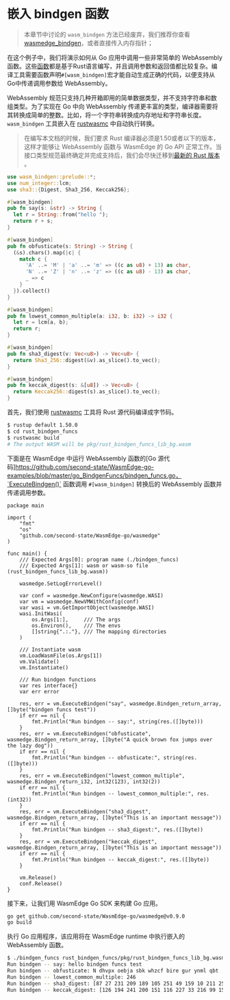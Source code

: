 # 嵌入 bindgen 函数

> 本章节中讨论的 `wasm_bindgen` 方法已经废弃，我们推荐你查看 [wasmedge_bindgen](function.md)，或者直接传入内存指针；

在这个例子中，我们将演示如何从 Go 应用中调用一些非常简单的 WebAssembly 函数。这些[函数](https://github.com/second-state/WasmEdge-go-examples/blob/master/go_BindgenFuncs/rust_bindgen_funcs/src/lib.rs)都是基于Rust语言编写，并且调用参数和返回值都比较复杂。编译工具需要函数声明`#[wasm_bindgen]`宏才能自动生成正确的代码，以便支持从Go中传递调用参数给 WebAssembly。

WebAssembly 规范只支持几种开箱即用的简单数据类型，并不支持字符串和数组类型。为了实现在 Go 中向 WebAssembly 传递更丰富的类型，编译器需要将其转换成简单的整数。比如，将一个字符串转换成内存地址和字符串长度。`wasm_bindgen` 工具嵌入在 [rustwasmc](../../dev/rust/bindgen.md) 中自动执行转换。

> 在编写本文档的时候，我们要求 Rust 编译器必须是1.50或者以下的版本，这样才能够让 WebAssembly 函数与 WasmEdge 的 Go API 正常工作。当接口类型规范最终确定并完成支持后，我们会尽快迁移到[最新的 Rust 版本 ](https://github.com/WasmEdge/WasmEdge/issues/264)。

```rust
use wasm_bindgen::prelude::*;
use num_integer::lcm;
use sha3::{Digest, Sha3_256, Keccak256};

#[wasm_bindgen]
pub fn say(s: &str) -> String {
  let r = String::from("hello ");
  return r + s;
}

#[wasm_bindgen]
pub fn obfusticate(s: String) -> String {
  (&s).chars().map(|c| {
    match c {
      'A' ..= 'M' | 'a' ..= 'm' => ((c as u8) + 13) as char,
      'N' ..= 'Z' | 'n' ..= 'z' => ((c as u8) - 13) as char,
      _ => c
    }
  }).collect()
}

#[wasm_bindgen]
pub fn lowest_common_multiple(a: i32, b: i32) -> i32 {
  let r = lcm(a, b);
  return r;
}

#[wasm_bindgen]
pub fn sha3_digest(v: Vec<u8>) -> Vec<u8> {
  return Sha3_256::digest(&v).as_slice().to_vec();
}

#[wasm_bindgen]
pub fn keccak_digest(s: &[u8]) -> Vec<u8> {
  return Keccak256::digest(s).as_slice().to_vec();
}
```

首先，我们使用 [rustwasmc](https://github.com/WasmEdge/WasmEdge/blob/master/docs/book/en/src/dev/rust/bindgen.md) 工具将 Rust 源代码编译成字节码。

```bash
$ rustup default 1.50.0
$ cd rust_bindgen_funcs
$ rustwasmc build
# The output WASM will be pkg/rust_bindgen_funcs_lib_bg.wasm
```

下面是在 WasmEdge 中运行 WebAssembly 函数的[Go 源代码]https://github.com/second-state/WasmEdge-go-examples/blob/master/go_BindgenFuncs/bindgen_funcs.go，`ExecuteBindgen()` 函数调用 `#[wasm_bindgen]` 转换后的 WebAssembly 函数并传递调用参数。

```golang
package main

import (
    "fmt"
    "os"
    "github.com/second-state/WasmEdge-go/wasmedge"
)

func main() {
    /// Expected Args[0]: program name (./bindgen_funcs)
    /// Expected Args[1]: wasm or wasm-so file (rust_bindgen_funcs_lib_bg.wasm))

    wasmedge.SetLogErrorLevel()

    var conf = wasmedge.NewConfigure(wasmedge.WASI)
    var vm = wasmedge.NewVMWithConfig(conf)
    var wasi = vm.GetImportObject(wasmedge.WASI)
    wasi.InitWasi(
        os.Args[1:],     /// The args
        os.Environ(),    /// The envs
        []string{".:."}, /// The mapping directories
    )

    /// Instantiate wasm
    vm.LoadWasmFile(os.Args[1])
    vm.Validate()
    vm.Instantiate()

    /// Run bindgen functions
    var res interface{}
    var err error

    res, err = vm.ExecuteBindgen("say", wasmedge.Bindgen_return_array, []byte("bindgen funcs test"))
    if err == nil {
        fmt.Println("Run bindgen -- say:", string(res.([]byte)))
    }
    res, err = vm.ExecuteBindgen("obfusticate", wasmedge.Bindgen_return_array, []byte("A quick brown fox jumps over the lazy dog"))
    if err == nil {
        fmt.Println("Run bindgen -- obfusticate:", string(res.([]byte)))
    }
    res, err = vm.ExecuteBindgen("lowest_common_multiple", wasmedge.Bindgen_return_i32, int32(123), int32(2))
    if err == nil {
        fmt.Println("Run bindgen -- lowest_common_multiple:", res.(int32))
    }
    res, err = vm.ExecuteBindgen("sha3_digest", wasmedge.Bindgen_return_array, []byte("This is an important message"))
    if err == nil {
        fmt.Println("Run bindgen -- sha3_digest:", res.([]byte))
    }
    res, err = vm.ExecuteBindgen("keccak_digest", wasmedge.Bindgen_return_array, []byte("This is an important message"))
    if err == nil {
        fmt.Println("Run bindgen -- keccak_digest:", res.([]byte))
    }

    vm.Release()
    conf.Release()
}
```

接下来，让我们用 WasmEdge Go SDK 来构建 Go 应用。

```bash
go get github.com/second-state/WasmEdge-go/wasmedge@v0.9.0
go build
```

执行 Go 应用程序，该应用将在 WasmEdge runtime 中执行嵌入的 WebAssembly 函数。

```bash
$ ./bindgen_funcs rust_bindgen_funcs/pkg/rust_bindgen_funcs_lib_bg.wasm
Run bindgen -- say: hello bindgen funcs test
Run bindgen -- obfusticate: N dhvpx oebja sbk whzcf bire gur ynml qbt
Run bindgen -- lowest_common_multiple: 246
Run bindgen -- sha3_digest: [87 27 231 209 189 105 251 49 159 10 211 250 15 159 154 181 43 218 26 141 56 199 25 45 60 10 20 163 54 211 195 203]
Run bindgen -- keccak_digest: [126 194 241 200 151 116 227 33 216 99 159 22 107 3 177 169 216 191 114 156 174 193 32 159 246 228 245 133 52 75 55 27]
```
